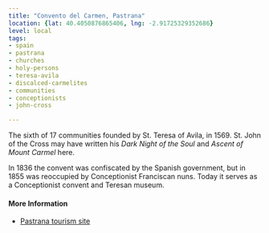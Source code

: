 ```yaml
---
title: "Convento del Carmen, Pastrana"
location: {lat: 40.4050876865406, lng: -2.91725329352686}
level: local
tags:
- spain
- pastrana
- churches
- holy-persons
- teresa-avila
- discalced-carmelites
- communities
- conceptionists
- john-cross

---
```



The sixth of 17 communities founded by St. Teresa of Avila, in 1569.  St. John of the Cross may have written his *Dark Night of the Soul* and *Ascent of Mount Carmel* here.

In 1836 the convent was confiscated by the Spanish government, but in 1855 was reoccupied by Conceptionist Franciscan nuns.  Today it serves as a Conceptionist convent and Teresan museum.

#### More Information

* [Pastrana tourism site](https://turismo.pastrana.org/destino-pastrana/monumentos-pastrana-visitas-culturales/convento-del-carmen/)





